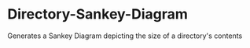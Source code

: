 # Directory-Sankey-Diagram
Generates a Sankey Diagram depicting the size of a directory's contents

